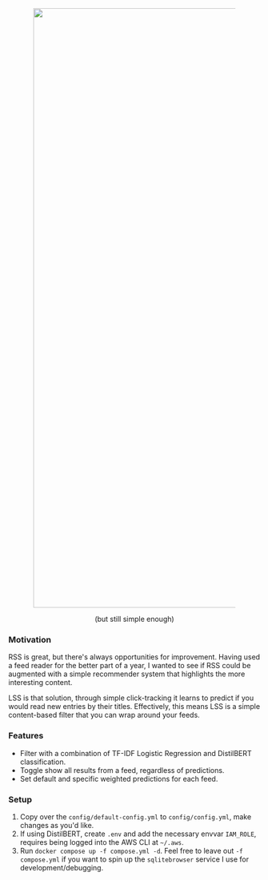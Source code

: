 <div align="center">
  <img src="https://sltptr.github.io/static/images/LSSLogo.png?" 
    alt="LSS Logo" style="max-width: 80%; width: 1200px; height: auto;">
</div>

<p align="center">(but still simple enough)</p>

### Motivation

RSS is great, but there's always opportunities for improvement. Having used a feed
reader for the better part of a year, I wanted to see if RSS could be augmented with
a simple recommender system that highlights the more interesting content.

LSS is that solution, through simple click-tracking it learns to predict if
you would read new entries by their titles. Effectively, this means LSS is a simple content-based filter that you can wrap around your feeds.

### Features

- Filter with a combination of TF-IDF Logistic Regression and DistilBERT
  classification.
- Toggle show all results from a feed, regardless of predictions.
- Set default and specific weighted predictions for each feed.

### Setup

1. Copy over the `config/default-config.yml` to `config/config.yml`, make changes as you'd like.
2. If using DistilBERT, create `.env` and add the necessary envvar `IAM_ROLE`, requires being logged into the AWS CLI at `~/.aws`.
3. Run `docker compose up -f compose.yml -d`. Feel free to leave out `-f compose.yml` if you want to spin up the `sqlitebrowser` service I use for development/debugging.
